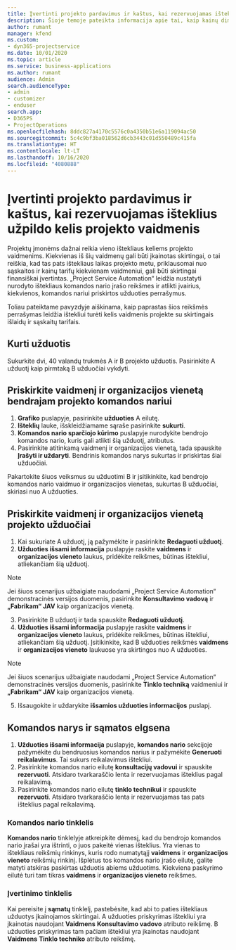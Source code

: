 ```yaml
---
title: Įvertinti projekto pardavimus ir kaštus, kai rezervuojamas išteklius užpildo kelis projekto vaidmenis
description: Šioje temoje pateikta informacija apie tai, kaip kainų dimensijas galima naudoti išteklių kainodarai, kuri užpildo kelis projekto vaidmenis, palaikyti.
author: rumant
manager: kfend
ms.custom:
- dyn365-projectservice
ms.date: 10/01/2020
ms.topic: article
ms.service: business-applications
ms.author: rumant
audience: Admin
search.audienceType:
- admin
- customizer
- enduser
search.app:
- D365PS
- ProjectOperations
ms.openlocfilehash: 8ddc827a4170c5576c0a4350b51e6a119094ac50
ms.sourcegitcommit: 5c4c9bf3ba018562d6cb3443c01d550489c415fa
ms.translationtype: HT
ms.contentlocale: lt-LT
ms.lasthandoff: 10/16/2020
ms.locfileid: "4080888"
---
```

# <a name="estimate-project-sales-and-costs-when-a-bookable-resource-fills-mulitple-roles-on-a-project"></a>Įvertinti projekto pardavimus ir kaštus, kai rezervuojamas išteklius užpildo kelis projekto vaidmenis 

Projektų įmonėms dažnai reikia vieno ištekliaus keliems projekto vaidmenims. Kiekvienas iš šių vaidmenų gali būti įkainotas skirtingai, o tai reiškia, kad tas pats ištekliaus laikas projekto metu, priklausomai nuo sąskaitos ir kainų tarifų kiekvienam vaidmeniui, gali būti skirtingai finansiškai įvertintas. „Project Service Automation“ leidžia nustatyti nurodyto ištekliaus komandos nario įrašo reikšmes ir atlikti įvairius, kiekvienos, komandos nariui priskirtos užduoties perrašymus.

Toliau pateiktame pavyzdyje aiškinama, kaip paprastas šios reikšmės perrašymas leidžia ištekliui turėti kelis vaidmenis projekte su skirtingais išlaidų ir sąskaitų tarifais.

## <a name="create-tasks"></a>Kurti užduotis
Sukurkite dvi, 40 valandų trukmės A ir B projekto užduotis. Pasirinkite A užduotį kaip pirmtaką B užduočiai vykdyti.

## <a name="set-up-role-and-organization-unit-for-a-generic-project-team-member"></a>Priskirkite vaidmenį ir organizacijos vienetą bendrajam projekto komandos nariui

1. **Grafiko** puslapyje, pasirinkite **užduoties** A eilutę. 
2. **Išteklių** lauke, išskleidžiamame sąraše pasirinkite **sukurti**.
3. **Komandos nario sparčiojo kūrimo** puslapyje nurodykite bendrojo komandos nario, kuris gali atlikti šią užduotį, atributus.
4. Pasirinkite atitinkamą vaidmenį ir organizacijos vienetą, tada spauskite **Įrašyti ir uždaryti**. Bendrinis komandos narys sukurtas ir priskirtas šiai užduočiai. 

Pakartokite šiuos veiksmus su užduotimi B ir įsitikinkite, kad bendrojo komandos nario vaidmuo ir organizacijos vienetas, sukurtas B užduočiai, skiriasi nuo A užduoties. 

## <a name="set-up-role-and-organization-unit-for-a-project-task"></a>Priskirkite vaidmenį ir organizacijos vienetą projekto užduočiai

1. Kai sukuriate A užduotį, ją pažymėkite ir pasirinkite **Redaguoti užduotį**.
2. **Užduoties išsami informacija** puslapyje raskite **vaidmens** ir **organizacijos vieneto** laukus, pridėkite reikšmes, būtinas ištekliui, atliekančiam šią užduotį. 

  > [!NOTE]
  > Jei šiuos scenarijus užbaigiate naudodami „Project Service Automation“ demonstracinės versijos duomenis, pasirinkite **Konsultavimo vadovą** ir **„Fabrikam“ JAV** kaip organizacijos vienetą.

3. Pasirinkite B užduotį ir tada spauskite **Redaguoti užduotį**.
4. **Užduoties išsami informacija** puslapyje raskite **vaidmens** ir **organizacijos vieneto** laukus, pridėkite reikšmes, būtinas ištekliui, atliekančiam šią užduotį. Įsitikinkite, kad B užduoties reikšmės **vaidmens** ir **organizacijos vieneto** laukuose yra skirtingos nuo A užduoties. 

  > [!NOTE]
  > Jei šiuos scenarijus užbaigiate naudodami „Project Service Automation“ demonstracinės versijos duomenis, pasirinkite **Tinklo techniką** vaidmeniui ir **„Fabrikam“ JAV** kaip organizacijos vienetą.

5. Išsaugokite ir uždarykite **išsamios užduoties informacijos** puslapį. 

## <a name="team-member-and-estimates-behaviour"></a>Komandos narys ir sąmatos elgsena 

1. **Užduoties išsami informacija** puslapyje, **komandos nario** sekcijoje pažymėkite du bendruosius komandos narius ir pažymėkite **Generuoti reikalavimus**. Tai sukurs reikalavimus ištekliui. 
2. Pasirinkite komandos nario eilutę **konsultacijų vadovui** ir spauskite **rezervuoti**. Atsidaro tvarkaraščio lenta ir rezervuojamas išteklius pagal reikalavimą.
3. Pasirinkite komandos nario eilutę **tinklo technikui** ir spauskite **rezervuoti**. Atsidaro tvarkaraščio lenta ir rezervuojamas tas pats išteklius pagal reikalavimą.

### <a name="team-member-grid"></a>Komandos nario tinklelis 
**Komandos nario** tinklelyje atkreipkite dėmesį, kad du bendrojo komandos nario įrašai yra ištrinti, o juos pakeitė vienas išteklius. Yra vienas to ištekliaus reikšmių rinkinys, kuris rodo numatytąjį **vaidmens** ir **organizacijos vieneto** reikšmių rinkinį.
Išplėtus tos komandos nario įrašo eilutę, galite matyti atskiras paskirtas užduotis abiems užduotims. Kiekviena paskyrimo eilutė turi tam tikras **vaidmens** ir **organizacijos vieneto** reikšmes. 

### <a name="estimates-grid"></a>Įvertinimo tinklelis 
Kai pereisite į **sąmatų** tinklelį, pastebėsite, kad abi to paties ištekliaus užduotys įkainojamos skirtingai.
A užduoties priskyrimas ištekliui yra įkainotas naudojant **Vaidmens** **Konsultavimo vadovo** atributo reikšmę. B užduoties priskyrimas tam pačiam ištekliui yra įkainotas naudojant **Vaidmens** **Tinklo techniko** atributo reikšmę.





